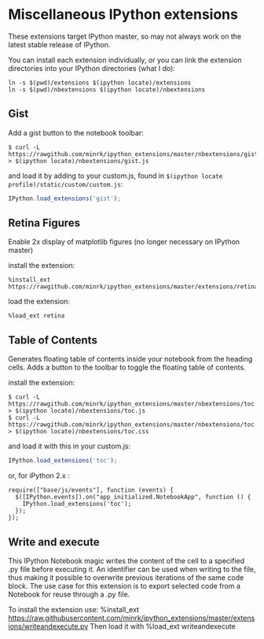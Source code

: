 # Miscellaneous IPython extensions

These extensions target IPython master, so may not always work on the latest stable release of IPython.

You can install each extension individually, or you can link the extension directories
into your IPython directories (what I do):

    ln -s $(pwd)/extensions $(ipython locate)/extensions
    ln -s $(pwd)/nbextensions $(ipython locate)/nbextensions

## Gist

Add a gist button to the notebook toolbar:

    $ curl -L https://rawgithub.com/minrk/ipython_extensions/master/nbextensions/gist.js > $(ipython locate)/nbextensions/gist.js

and load it by adding to your custom.js, found in `$(ipython locate profile)/static/custom/custom.js`:

```javascript
IPython.load_extensions('gist');
```


## Retina Figures

Enable 2x display of matplotlib figures (no longer necessary on IPython master)

install the extension:

    %install_ext https://rawgithub.com/minrk/ipython_extensions/master/extensions/retina.py

load the extension:

    %load_ext retina

## Table of Contents

Generates floating table of contents inside your notebook from the heading cells.
Adds a button to the toolbar to toggle the floating table of contents.

install the extension:

    $ curl -L https://rawgithub.com/minrk/ipython_extensions/master/nbextensions/toc.js > $(ipython locate)/nbextensions/toc.js
    $ curl -L https://rawgithub.com/minrk/ipython_extensions/master/nbextensions/toc.css > $(ipython locate)/nbextensions/toc.css

and load it with this in your custom.js:

```javascript
IPython.load_extensions('toc');
```

or, for iPython 2.x :
```
require(["base/js/events"], function (events) {
  $([IPython.events]).on("app_initialized.NotebookApp", function () {
    IPython.load_extensions('toc');
  });
});
```

## Write and execute

This IPython Notebook magic writes the content of the cell to a specified .py file before executing it.
An identifier can be used when writing to the file, thus making it possible to overwrite previous iterations of the same code block.
The use case for this extension is to export selected code from a Notebook for reuse through a .py file.

To install the extension use:
    %install_ext https://raw.githubusercontent.com/minrk/ipython_extensions/master/extensions/writeandexecute.py
Then load it with
    %load_ext writeandexecute